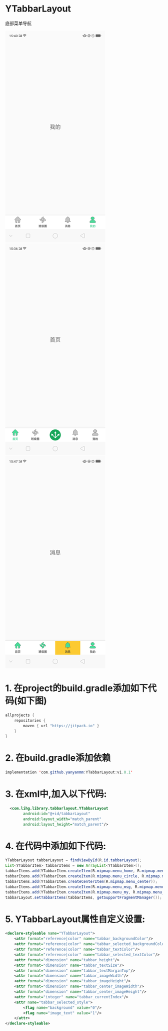 # YTabbarLayout
底部菜单导航


![Alt text](https://github.com/yanyanmm/YTabbarLayout/blob/master/shot/tabbar_shot1.png)
![Alt text](https://github.com/yanyanmm/YTabbarLayout/blob/master/shot/tabbar_shot2.png)
![Alt text](https://github.com/yanyanmm/YTabbarLayout/blob/master/shot/tabbar_shot3.png)

# 1. 在project的build.gradle添加如下代码(如下图)
```Java
allprojects {
    repositories {
        maven { url "https://jitpack.io" }
    }
}
```
# 2. 在build.gradle添加依赖
```Java
implementation 'com.github.yanyanmm:YTabbarLayout:v1.0.1'
```
# 3. 在xml中,加入以下代码:
```xml
  <com.lihg.library.tabbarlayout.YTabbarLayout
        android:id="@+id/tabbarLayout"
        android:layout_width="match_parent"
        android:layout_height="match_parent"/>
```
# 4. 在代码中添加如下代码:
```Java
YTabbarLayout tabbarLayout = findViewById(R.id.tabbarLayout);
List<YTabbarItem> tabbarItems = new ArrayList<YTabbarItem>();
tabbarItems.add(YTabbarItem.createItem(R.mipmap.menu_home, R.mipmap.menu_home_selected, "首页",new HomeFragment()));
tabbarItems.add(YTabbarItem.createItem(R.mipmap.menu_circle, R.mipmap.menu_circle_selected, "班级圈",new CircleFragment()));
tabbarItems.add(YTabbarItem.createCenterItem(R.mipmap.menu_center));
tabbarItems.add(YTabbarItem.createItem(R.mipmap.menu_msg, R.mipmap.menu_msg_selected, "消息",new MsgFragment()));
tabbarItems.add(YTabbarItem.createItem(R.mipmap.menu_my, R.mipmap.menu_my_selected, "我的",new MyFragment()));
tabbarLayout.setTabbarItems(tabbarItems, getSupportFragmentManager());  
```
# 5. YTabbarLayout属性自定义设置:
```xml 
<declare-styleable name="YTabbarLayout">
    <attr format="reference|color" name="tabbar_backgroundColor"/>
    <attr format="reference|color" name="tabbar_selected_backgroundColor"/>
    <attr format="reference|color" name="tabbar_textColor"/>
    <attr format="reference|color" name="tabbar_selected_textColor"/>
    <attr format="dimension" name="tabbar_height"/>
    <attr format="dimension" name="tabbar_textSize"/>
    <attr format="dimension" name="tabbar_textMarginTop"/>
    <attr format="dimension" name="tabbar_imageWidth"/>
    <attr format="dimension" name="tabbar_imageHeight"/>
    <attr format="dimension" name="tabbar_center_imageWidth"/>
    <attr format="dimension" name="tabbar_center_imageHeight"/>
    <attr format="integer" name="tabbar_currentIndex"/>
    <attr name="tabbar_selected_style">
        <flag name="background" value="0"/>
        <flag name="image_text" value="1"/>
    </attr>
</declare-styleable>
``` 
